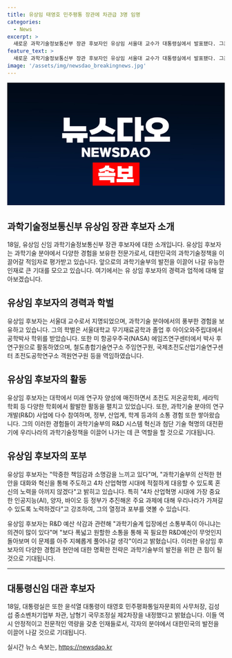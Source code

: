 ```yaml
---
title: 유상임 태영호 민주평통 장관에 차관급 3명 임명
categories:
  - News
excerpt: >
  새로운 과학기술정보통신부 장관 후보자인 유상임 서울대 교수가 대통령실에서 발표됐다. 그는 미항공우주국(NASA) 연구원, 국내 연구소 주임 연구원 등을 거쳐서 경험을 쌓았으며, 4차 산업혁명시대에 적합한 과학기술정책을 이끌어갈 적임자로 평가받았다. 또한, 4차 산업혁명 시대의 중요한 과제에 대해 노력하겠다는 강력한 다짐과 소통을 통한 R&D 예산 문제에 대한 지혜롭고 현명한 해결 방안에 대한 소신을 밝혔다. 민주평화통일자문회의 사무처장, 중소벤처기업부 차관, 국무조정실 국정운영실장에 대한 인사도 함께 발표되었다.
feature_text: >
  새로운 과학기술정보통신부 장관 후보자인 유상임 서울대 교수가 대통령실에서 발표됐다. 그는 미항공우주국(NASA) 연구원, 국내 연구소 주임 연구원 등을 거쳐서 경험을 쌓았으며, 4차 산업혁명시대에 적합한 과학기술정책을 이끌어갈 적임자로 평가받았다. 또한, 4차 산업혁명 시대의 중요한 과제에 대해 노력하겠다는 강력한 다짐과 소통을 통한 R&D 예산 문제에 대한 지혜롭고 현명한 해결 방안에 대한 소신을 밝혔다. 민주평화통일자문회의 사무처장, 중소벤처기업부 차관, 국무조정실 국정운영실장에 대한 인사도 함께 발표되었다.
image: '/assets/img/newsdao_breakingnews.jpg'
---
```


<p><img src="/assets/img/newsdao_breakingnews.jpg" alt="ranknews 속보" /></p>

<h2>과학기술정보통신부 유상임 장관 후보자 소개</h2>

<p data-ke-size="size16">18일, 유상임 신임 과학기술정보통신부 장관 후보자에 대한 소개입니다. 유상임 후보자는 과학기술 분야에서 다양한 경험을 보유한 전문가로서, 대한민국의 과학기술정책을 이끌어갈 적임자로 평가받고 있습니다. 앞으로의 과학기술부의 발전을 이끌어 나갈 유능한 인재로 큰 기대를 모으고 있습니다. 여기에서는 유 상임 후보자의 경력과 업적에 대해 알아보겠습니다.</p>

<h2 data-ke-size="size26">유상임 후보자의 경력과 학벌</h2>

<p data-ke-size="size16">유상임 후보자는 서울대 교수로서 지명되었으며, 과학기술 분야에서의 풍부한 경험을 보유하고 있습니다. 그의 학벌은 서울대학교 무기재료공학과 졸업 후 아이오와주립대에서 공학박사 학위를 받았습니다. 또한 미 항공우주국(NASA) 에임즈연구센터에서 박사 후 연구원으로 활동하였으며, 철도총합기술연구소 주임연구원, 국제초전도산업기술연구센터 초전도공학연구소 객원연구원 등을 역임하였습니다.</p>

<h2 data-ke-size="size26">유상임 후보자의 활동</h2>

<p data-ke-size="size16">유상임 후보자는 대학에서 미래 연구자 양성에 매진하면서 초전도 저온공학회, 세라믹 학회 등 다양한 학회에서 활발한 활동을 펼치고 있었습니다. 또한, 과학기술 분야의 연구개발(R&D) 사업에 다수 참여하며, 정부, 산업계, 학계 등과의 소통 경험 또한 쌓아왔습니다. 그의 이러한 경험들이 과학기술부의 R&D 시스템 혁신과 첨단 기술 혁명의 대전환기에 우리나라의 과학기술정책을 이끌어 나가는 데 큰 역할을 할 것으로 기대됩니다.</p>

<h2 data-ke-size="size26">유상임 후보자의 포부</h2>

<p data-ke-size="size16">유상임 후보자는 "막중한 책임감과 소명감을 느끼고 있다"며, "과학기술부의 산적한 현안을 대화와 혁신을 통해 주도하고 4차 산업혁명 시대에 적절하게 대응할 수 있도록 혼신의 노력을 아끼지 않겠다"고 밝히고 있습니다. 특히 "4차 산업혁명 시대에 가장 중요한 인공지능(AI), 양자, 바이오 등 정부가 추진해온 주요 과제에 대해 우리나라가 가져갈 수 있도록 노력하겠다"고 강조하여, 그의 열정과 포부를 엿볼 수 있습니다.</p>

<p data-ke-size="size16">유상임 후보자는 R&D 예산 삭감과 관련해 "과학기술계 입장에선 소통부족이 아니냐는 의견이 많이 있다"며 "보다 폭넓고 원할한 소통을 통해 꼭 필요한 R&D예산이 무엇인지 돌아보며 이 문제를 아주 지혜롭게 풀어나갈 생각"이라고 밝혔습니다. 이러한 유상임 후보자의 다양한 경험과 현안에 대한 명확한 전략은 과학기술부의 발전을 위한 큰 힘이 될 것으로 기대됩니다.</p>

<hr>

<h2 data-ke-size="size26">대통령신임 대관 후보자</h2>

<p data-ke-size="size16">18일, 대통령실은 또한 윤석열 대통령이 태영호 민주평화통일자문회의 사무처장, 김성섭 중소벤처기업부 차관, 남형기 국무조정실 제2차장을 내정했다고 밝혔습니다. 이들 역시 안정적이고 전문적인 역량을 갖춘 인재들로서, 각자의 분야에서 대한민국의 발전을 이끌어 나갈 것으로 기대됩니다.</p>
실시간 뉴스 속보는, <a href="https://newsdao.kr" rel="dofollow">https://newsdao.kr</a>



